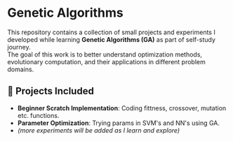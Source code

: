 # Genetic Algorithms

This repository contains a collection of small projects and experiments I developed while learning **Genetic Algorithms (GA)** as part of self-study journey.  
The goal of this work is to better understand optimization methods, evolutionary computation, and their applications in different problem domains.  

## 📂 Projects Included
- **Beginner Scratch Implementation**: Coding fittness, crossover, mutation etc. functions.
- **Parameter Optimization**: Trying params in SVM's and NN's using GA.  
- *(more experiments will be added as I learn and explore)*  
